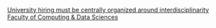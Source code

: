 [University hiring must be centrally organized around interdisciplinarity   Faculty of Computing & Data Sciences](https://qi.tc/qi/119194)